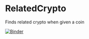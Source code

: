 # RelatedCrypto
Finds related crypto when given a coin

[![Binder](https://mybinder.org/badge_logo.svg)](https://mybinder.org/v2/gh/aeli3/repo/master)

